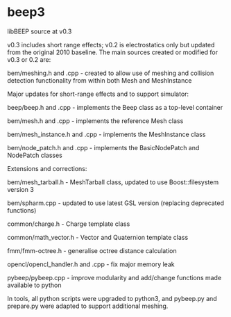 # beep3
libBEEP source at v0.3

v0.3 includes short range effects;  v0.2 is electrostatics only but updated from the original 2010 baseline.
The main sources created or modified for v0.3 or 0.2 are:

bem/meshing.h and .cpp - created to allow use of meshing and collision detection functionality from within both Mesh and MeshInstance


Major updates for short-range effects and to support simulator:

beep/beep.h and .cpp - implements the Beep class as a top-level container

bem/mesh.h and .cpp - implements the reference Mesh class

bem/mesh_instance.h and .cpp - implements the MeshInstance class

bem/node_patch.h and .cpp - implements the BasicNodePatch and NodePatch classes


Extensions and corrections:

bem/mesh_tarball.h - MeshTarball class, updated to use Boost::filesystem version 3

bem/spharm.cpp - updated to use latest GSL version (replacing deprecated functions)

common/charge.h - Charge template class

common/math_vector.h - Vector and Quaternion template class

fmm/fmm-octree.h - generalise octree distance calculation

opencl/opencl_handler.h and .cpp - fix major memory leak

pybeep/pybeep.cpp - improve modularity and add/change functions made available to python


In tools, all python scripts were upgraded to python3, and pybeep.py and prepare.py were adapted to support additional meshing.
